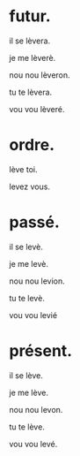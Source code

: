 # futur.

il se lèvera.

je me lèverè.

nou nou lèveron.

tu te lèvera.

vou vou lèveré.

# ordre.

lève toi.

levez vous.

# passé.

il se levè.

je me levè.

nou nou levion.

tu te levè.

vou vou levié

# présent.

il se lève.

je me lève.

nou nou levon.

tu te lève.

vou vou levé.
